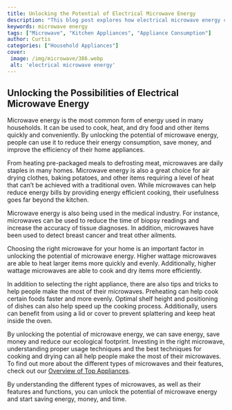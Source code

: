 ```yaml
---
title: Unlocking the Potential of Electrical Microwave Energy
description: "This blog post explores how electrical microwave energy can be used to unlock new possibilities for everyday tasks Discover how to unlock the potential of this powerful energy and start using it to your advantage"
keywords: microwave energy
tags: ["Microwave", "Kitchen Appliances", "Appliance Consumption"]
author: Curtis
categories: ["Household Appliances"]
cover: 
 image: /img/microwave/386.webp
 alt: 'electrical microwave energy'
---
```

## Unlocking the Possibilities of Electrical Microwave Energy

Microwave energy is the most common form of energy used in many households. It can be used to cook, heat, and dry food and other items quickly and conveniently. By unlocking the potential of microwave energy, people can use it to reduce their energy consumption, save money, and improve the efficiency of their home appliances.

From heating pre-packaged meals to defrosting meat, microwaves are daily staples in many homes. Microwave energy is also a great choice for air drying clothes, baking potatoes, and other items requiring a level of heat that can’t be achieved with a traditional oven. While microwaves can help reduce energy bills by providing energy efficient cooking, their usefulness goes far beyond the kitchen. 

Microwave energy is also being used in the medical industry. For instance, microwaves can be used to reduce the time of biopsy readings and increase the accuracy of tissue diagnoses. In addition, microwaves have been used to detect breast cancer and treat other ailments. 

Choosing the right microwave for your home is an important factor in unlocking the potential of microwave energy. Higher wattage microwaves are able to heat larger items more quickly and evenly. Additionally, higher wattage microwaves are able to cook and dry items more efficiently. 

In addition to selecting the right appliance, there are also tips and tricks to help people make the most of their microwaves. Preheating can help cook certain foods faster and more evenly. Optimal shelf height and positioning of dishes can also help speed up the cooking process. Additionally, users can benefit from using a lid or cover to prevent splattering and keep heat inside the oven. 

By unlocking the potential of microwave energy, we can save energy, save money and reduce our ecological footprint. Investing in the right microwave, understanding proper usage techniques and the best techniques for cooking and drying can all help people make the most of their microwaves. To find out more about the different types of microwaves and their features, check out our [Overview of Top Appliances](./pages/appliance-overview). 

By understanding the different types of microwaves, as well as their features and functions, you can unlock the potential of microwave energy and start saving energy, money, and time.
